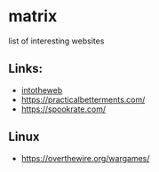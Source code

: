 # matrix
list of interesting websites

## Links:
  * [intotheweb](https://cyber.dabamos.de/88x31/)
  * https://practicalbetterments.com/
  * https://spookrate.com/

## Linux
  * https://overthewire.org/wargames/
